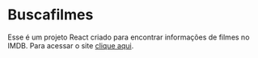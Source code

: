 # Buscafilmes

Esse é um projeto React criado para encontrar informações de filmes no IMDB.
Para acessar o site [clique aqui](https://mateusalvesp.github.io/buscafilmes/).
